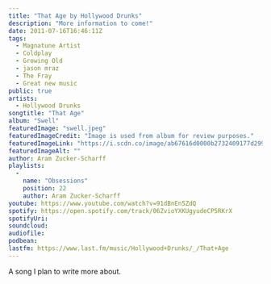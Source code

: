 ```yaml
---
title: "That Age by Hollywood Drunks"
description: "More information to come!"
date: 2011-07-16T16:46:11Z
tags:
  - Magnatune Artist
  - Coldplay
  - Growing Old
  - jason mraz
  - The Fray
  - Great new music
public: true
artists:
  - Hollywood Drunks
songtitle: "That Age"
album: "Swell"
featuredImage: "swell.jpeg"
featuredImageCredit: "Image is used from album for review purposes."
featuredImageLink: "https://i.scdn.co/image/ab67616d0000b2732409177d2996b23160d17aaf"
featuredImageAlt: ""
author: Aram Zucker-Scharff
playlists:
  -
    name: "Obsessions"
    position: 22
    author: Aram Zucker-Scharff
youtube: https://www.youtube.com/watch?v=91dBnEn5ZdQ
spotify: https://open.spotify.com/track/06ZvioYXKUgyudeCP5RKrX
spotifyUri: 
soundcloud:
audiofile:
podbean:
lastfm: https://www.last.fm/music/Hollywood+Drunks/_/That+Age
---
```


A song I plan to write more about.
		